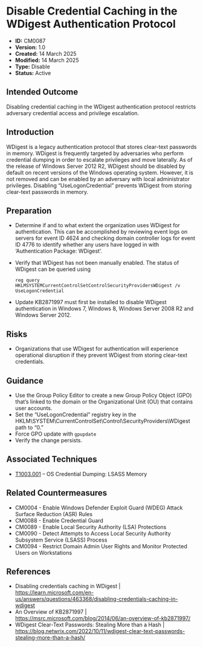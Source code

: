 # Disable Credential Caching in the WDigest Authentication Protocol

* **ID:** CM0087
* **Version:** 1.0
* **Created:** 14 March 2025
* **Modified:** 14 March 2025
* **Type:** Disable
* **Status:** Active

## Intended Outcome

Disabling credential caching in the WDigest authentication protocol restricts adversary credential access and privilege escalation.

## Introduction

WDigest is a legacy authentication protocol that stores clear-text passwords in memory. WDigest is frequently targeted by adversaries who perform credential dumping in order to escalate privileges and move laterally.  As of the release of Windows Server 2012 R2, WDigest should be disabled by default on recent versions of the Windows operating system. However, it is not removed and can be enabled by an adversary with local administrator privileges. Disabling “UseLogonCredential” prevents WDigest from storing clear-text passwords in memory.   
  

## Preparation

-	Determine if and to what extent the organization uses WDigest for authentication. This can be accomplished by reviewing event logs on servers for event ID 4624 and checking domain controller logs for event ID 4776 to identify whether any users have logged in with ‘Authentication Package: WDigest’.
- Verify that WDigest has not been manually enabled. The status of WDigest can be queried using 

    `reg query HKLMSYSTEMCurrentControlSetControlSecurityProvidersWDigest /v UseLogonCredential`

- Update KB2871997 must first be installed to disable WDigest authentication in Windows 7, Windows 8, Windows Server 2008 R2 and Windows Server 2012.

## Risks

-	Organizations that use WDigest for authentication will experience operational disruption if they prevent WDigest from storing clear-text credentials.

## Guidance

-	Use the Group Policy Editor to create a new Group Policy Object (GPO) that’s linked to the domain or the Organizational Unit (OU) that contains user accounts.
-	Set the “UseLogonCredential” registry key in the HKLM\SYSTEM\CurrentControlSet\Control\SecurityProviders\WDigest path to “0.” 
-   Force GPO update with `gpupdate`
-	Verify the change persists.

## Associated Techniques

-	[T1003.001](https://attack.mitre.org/techniques/T1003/001/) – OS Credential Dumping: LSASS Memory

## Related Countermeasures

- CM0004 - Enable Windows Defender Exploit Guard (WDEG) Attack Surface Reduction (ASR) Rules
- CM0088 - Enable Credential Guard
- CM0089 - Enable Local Security Authority (LSA) Protections
- CM0090 - Detect Attempts to Access Local Security Authority Subsystem Service (LSASS) Process
- CM0094 - Restrict Domain Admin User Rights and Monitor Protected Users on Workstations

## References

- Disabling credentials caching in WDigest | <https://learn.microsoft.com/en-us/answers/questions/463368/disabling-credentials-caching-in-wdigest>
- An Overview of KB2871997 | <https://msrc.microsoft.com/blog/2014/06/an-overview-of-kb2871997/>
- WDigest Clear-Text Passwords: Stealing More than a Hash | <https://blog.netwrix.com/2022/10/11/wdigest-clear-text-passwords-stealing-more-than-a-hash/>
